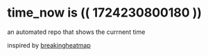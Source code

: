 # time_now is (( 1724230800180 ))

an automated repo that shows the currnent time

inspired by [breakingheatmap](https://github.com/breakingheatmap/breakingheatmap)